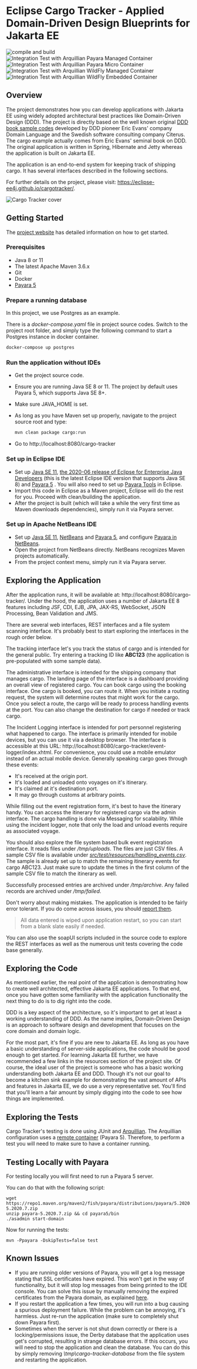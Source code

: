 # Eclipse Cargo Tracker - Applied Domain-Driven Design Blueprints for Jakarta EE

![compile and build](https://github.com/hantsy/cargotracker/workflows/build/badge.svg)
![Integration Test with Arquillian Payara Managed Container](https://github.com/hantsy/cargotracker/workflows/it-with-arq-payara-managed/badge.svg)
![Integration Test with Arquillian Payara Micro Container](https://github.com/hantsy/cargotracker/workflows/it-with-arq-payara-micro/badge.svg)
![Integration Test with Arquillian WildFly Managed Container](https://github.com/hantsy/cargotracker/workflows/it-with-arq-wildfly-managed/badge.svg)
![Integration Test with Arquillian WildFly Embedded Container](https://github.com/hantsy/cargotracker/workflows/it-with-arq-wildfly-embedded/badge.svg)

## Overview

The project demonstrates how you can develop applications with Jakarta EE using widely adopted architectural best practices like Domain-Driven Design (DDD). The project is directly based on the well known original [ DDD book sample codes](https://github.com/citerus/dddsample-core) developed by DDD pioneer Eric Evans' company Domain Language and the Swedish software consulting company Citerus. The cargo example actually comes from Eric Evans' seminal book on DDD. The original application is written in Spring, Hibernate and Jetty whereas the application is built on Jakarta EE.

The application is an end-to-end system for keeping track of shipping cargo. It has several interfaces described in the following sections.

For further details on the project, please visit: https://eclipse-ee4j.github.io/cargotracker/.

![Cargo Tracker cover](cargo_tracker_cover.png)

## Getting Started

The [project website](https://eclipse-ee4j.github.io/cargotracker/) has detailed information on how to get started.

 ### Prerequisites 

* Java 8 or 11 
* The latest Apache Maven 3.6.x
* Git
* Docker
* [Payara 5](https://www.payara.fish/downloads/) 

###  Prepare a running database

In this project, we use Postgres as an example. 

There is a *docker-compose.yaml* file in project source codes. Switch to the project root folder, and simply type the following command to start a Postgres instance in docker container.

```bash
docker-compose up postgres
```

### Run the application without IDEs

* Get the project source code.
* Ensure you are running Java SE 8 or 11. The project by default uses Payara 5, which supports Java SE 8+.
* Make sure JAVA_HOME is set.
* As long as you have Maven set up properly, navigate to the project source root and type:
  
   ```bash
   mvn clean package cargo:run
   ```
* Go to http://localhost:8080/cargo-tracker

### Set up in Eclipse IDE

* Set up [Java SE 11](https://www.azul.com/downloads/zulu-community/?version=java-11-lts), [the 2020-06 release of Eclipse for Enterprise Java Developers](https://www.eclipse.org/downloads/packages/release/2020-06/r/eclipse-ide-enterprise-java-developers) (this is the latest Eclipse IDE version that supports Java SE 8) and [Payara 5](https://www.payara.fish/downloads/) . You will also need to set up [Payara Tools](https://marketplace.eclipse.org/content/payara-tools) in Eclipse.
* Import this code in Eclipse as a Maven project, 
  Eclipse will do the rest for you. Proceed with clean/building the application.
* After the project is built (which will take a while the very first time as 
  Maven downloads dependencies), simply run it via Payara server.

### Set up in Apache NetBeans IDE

* Set up [Java SE 11](https://www.azul.com/downloads/zulu-community/?version=java-11-lts),  [NetBeans](http://netbeans.apache.org) and  [Payara 5](https://www.payara.fish/downloads/),  and configure [Payara in NetBeans](https://blog.payara.fish/adding-payara-server-to-netbeans).
* Open the project from NetBeans directly. NetBeans recognizes Maven projects automatically.
* From the project context menu, simply run it via Payara server.  

## Exploring the Application

After the application runs, it will be available at: 
http://localhost:8080/cargo-tracker/. Under the hood, the application uses a 
number of Jakarta EE 8 features including JSF, CDI, EJB, JPA, JAX-RS, WebSocket, JSON Processing, Bean Validation and JMS.

There are several web interfaces, REST interfaces and a file system scanning
interface. It's probably best to start exploring the interfaces in the rough
order below.

The tracking interface let's you track the status of cargo and is
intended for the general public. Try entering a tracking ID like **ABC123** (the 
application is pre-populated with some sample data).

The administrative interface is intended for the shipping company that manages
cargo. The landing page of the interface is a dashboard providing an overall 
view of registered cargo. You can book cargo using the booking interface.
One cargo is booked, you can route it. When you initiate a routing request,
the system will determine routes that might work for the cargo. Once you select
a route, the cargo will be ready to process handling events at the port. You can
also change the destination for cargo if needed or track cargo.

The Incident Logging interface is intended for port personnel registering what 
happened to cargo. The interface is primarily intended for mobile devices, but
you can use it via a desktop browser. The interface is accessible at this URL: http://localhost:8080/cargo-tracker/event-logger/index.xhtml. For convenience, you
could use a mobile emulator instead of an actual mobile device. Generally speaking cargo
goes through these events:

* It's received at the origin port.
* It's loaded and unloaded onto voyages on it's itinerary.
* It's claimed at it's destination port.
* It may go through customs at arbitrary points.

While filling out the event registration form, it's best to have the itinerary 
handy. You can access the itinerary for registered cargo via the admin interface. The cargo handling is done via Messaging for scalability. While using the incident logger, note that only the load 
and unload events require as associated voyage.

You should also explore the file system based bulk event registration interface. 
It reads files under */tmp/uploads*. The files are just CSV files. A sample CSV
file is available under [*src/test/resources/handling_events.csv*](src/test/resources/handling_events.csv). The sample is already set up to match the remaining itinerary events for cargo ABC123. Just make sure to update the times in the first column of the sample CSV file to match the itinerary as well.

Successfully processed entries are archived under */tmp/archive*. Any failed records are 
archived under */tmp/failed*.

Don't worry about making mistakes. The application is intended to be fairly 
error tolerant. If you do come across issues, you should [report them](https://github.com/eclipse-ee4j/cargotracker/issues).

> All data entered is wiped upon application restart, so you can start from a blank slate easily if needed.

You can also use the soapUI scripts included in the source code to explore the 
REST interfaces as well as the numerous unit tests covering the code base 
generally.

## Exploring the Code

As mentioned earlier, the real point of the application is demonstrating how to 
create well architected, effective Jakarta EE applications. To that end, once you 
have gotten some familiarity with the application functionality the next thing 
to do is to dig right into the code.

DDD is a key aspect of the architecture, so it's important to get at least a 
working understanding of DDD. As the name implies, Domain-Driven Design is an 
approach to software design and development that focuses on the core domain and 
domain logic.

For the most part, it's fine if you are new to Jakarta EE. As long as you have a
basic understanding of server-side applications, the code should be good enough to get started. For learning Jakarta EE further,
we have recommended a few links in the resources section of the project site. Of 
course, the ideal user of the project is someone who has a basic working 
understanding both Jakarta EE and DDD. Though it's not our goal to become a kitchen 
sink example for demonstrating the vast amount of APIs and features in Jakarta EE,
we do use a very representative set. You'll find that you'll learn a fair amount
by simply digging into the code to see how things are implemented.

## Exploring the Tests

Cargo Tracker's testing is done using JUnit and [Arquillian](http://arquillian.org/). The Arquillian configuration
uses a [remote container](http://arquillian.org/arquillian-core/#_containers) (Payara 5). Therefore, to perform a test you will need to make sure
to have a container running. 

## Testing Locally with Payara
For testing locally you will first need to run a Payara 5 server.

You can do that with the following script:
```shell script
wget https://repo1.maven.org/maven2/fish/payara/distributions/payara/5.2020.7/payara-5.2020.7.zip
unzip payara-5.2020.7.zip && cd payara5/bin
./asadmin start-domain
```

Now for running the tests: 
```shell script
mvn -Ppayara -DskipTests=false test
```

## Known Issues
* If you are running older versions of Payara, you will get a log message stating that SSL certificates have expired. This won't get in the way of functionality, but it will
  stop log messages from being printed to the IDE console. You can solve this issue by manually removing the expired certificates from the Payara domain, as 
  explained [here](https://github.com/payara/Payara/issues/3038).
* If you restart the application a few times, you will run into a bug causing a spurious deployment failure. While the problem can be annoying, it's harmless.
  Just re-run the application (make sure to completely shut down Payara first).
* Sometimes when the server is not shut down correctly or there is a locking/permissions issue, the Derby database that 
  the application uses get's corrupted, resulting in strange database errors. If 
  this occurs, you will need to stop the application and clean the database. You 
  can do this by simply removing *\tmp\cargo-tracker-database* from the file 
  system and restarting the application.
